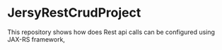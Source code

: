 # JersyRestCrudProject
This repository shows how does Rest api calls can be configured using JAX-RS framework,
